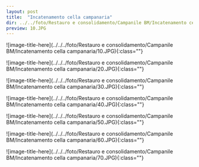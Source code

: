 ```yaml
---
layout: post
title:  "Incatenamento cella campanaria"
dir: ../../foto/Restauro e consolidamento/Campanile BM/Incatenamento cella campanaria
preview: 10.JPG
---
```


![image-title-here](../../../foto/Restauro e consolidamento/Campanile BM/Incatenamento cella campanaria/10.JPG){:class=""}

![image-title-here](../../../foto/Restauro e consolidamento/Campanile BM/Incatenamento cella campanaria/20.JPG){:class=""}

![image-title-here](../../../foto/Restauro e consolidamento/Campanile BM/Incatenamento cella campanaria/30.JPG){:class=""}

![image-title-here](../../../foto/Restauro e consolidamento/Campanile BM/Incatenamento cella campanaria/40.JPG){:class=""}

![image-title-here](../../../foto/Restauro e consolidamento/Campanile BM/Incatenamento cella campanaria/50.JPG){:class=""}

![image-title-here](../../../foto/Restauro e consolidamento/Campanile BM/Incatenamento cella campanaria/60.JPG){:class=""}

![image-title-here](../../../foto/Restauro e consolidamento/Campanile BM/Incatenamento cella campanaria/70.JPG){:class=""}